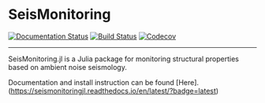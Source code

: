 # SeisMonitoring

[![Documentation Status](https://readthedocs.org/projects/pip/badge/?version=latest&style=flat)](https://seismonitoringjl.readthedocs.io/en/latest/?badge=latest)
[![Build Status](https://travis-ci.com/kura-okubo/SeisMonitoring.jl.svg?branch=master)](https://travis-ci.com/kura-okubo/SeisMonitoring.jl)
[![Codecov](https://codecov.io/gh/kura-okubo/SeisMonitoring.jl/branch/master/graph/badge.svg)](https://codecov.io/gh/kura-okubo/SeisMonitoring.jl)

----
SeisMonitoring.jl is a Julia package for monitoring structural properties based on ambient noise seismology.

Documentation and install instruction can be found [Here].(https://seismonitoringjl.readthedocs.io/en/latest/?badge=latest)
